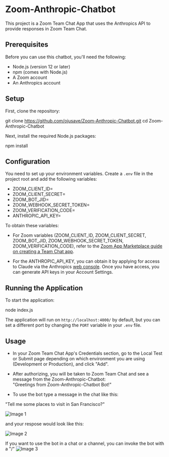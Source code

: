 # Zoom-Anthropic-Chatbot

This project is a Zoom Team Chat App that uses the Anthropics API to provide responses in Zoom Team Chat. 

## Prerequisites

Before you can use this chatbot, you'll need the following:

- Node.js (version 12 or later)
- npm (comes with Node.js)
- A Zoom account 
- An Anthropics account

## Setup

First, clone the repository:

git clone https://github.com/ojusave/Zoom-Anthropic-Chatbot.git
cd Zoom-Anthropic-Chatbot


Next, install the required Node.js packages:

npm install


## Configuration

You need to set up your environment variables. Create a `.env` file in the project root and add the following variables:

- ZOOM_CLIENT_ID=
- ZOOM_CLIENT_SECRET=
- ZOOM_BOT_JID=
- ZOOM_WEBHOOK_SECRET_TOKEN=
- ZOOM_VERIFICATION_CODE=
- ANTHROPIC_API_KEY=


To obtain these variables:

- For Zoom variables (ZOOM_CLIENT_ID, ZOOM_CLIENT_SECRET, ZOOM_BOT_JID, ZOOM_WEBHOOK_SECRET_TOKEN, ZOOM_VERIFICATION_CODE), refer to the [Zoom App Marketplace guide on creating a Team Chat app](https://developers.zoom.us/docs/team-chat-apps/create/).

- For the ANTHROPIC_API_KEY, you can obtain it by applying for access to Claude via the Anthropics [web console](https://console.anthropic.com/docs/api). Once you have access, you can generate API keys in your Account Settings.

## Running the Application

To start the application:

node index.js

The application will run on `http://localhost:4000/` by default, but you can set a different port by changing the `PORT` variable in your `.env` file.

## Usage

- In your Zoom Team Chat App's Credentials section, go to the Local Test or Submit page depending on which environment you are using (Development or Production), and click "Add". 
- After authorizing, you will be taken to Zoom Team Chat and see a message from the Zoom-Anthropic-Chatbot: <br />
"Greetings from Zoom-Anthropic-Chatbot Bot!"

- To use the bot type a message in the chat like this: 

"Tell me some places to visit in San Francisco?"

![Image 1](/Users/ojusave/Desktop/image1.png)

and your respose would look like this: 

![Image 2](/Users/ojusave/Desktop/image_2.png)

If you want to use the bot in a chat or a channel, you can invoke the bot with a "/"
![Image 3](/Users/ojusave/Desktop/image_3.png)
